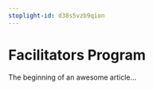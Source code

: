 ```yaml
---
stoplight-id: d38s5vzb9qion
---
```


# Facilitators Program

The beginning of an awesome article...
